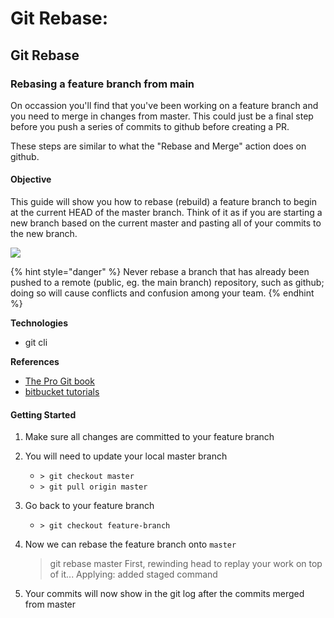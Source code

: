 # Git Rebase:



## Git Rebase

### Rebasing a feature branch from main

On occassion you'll find that you've been working on a feature branch and you need to merge in changes from master. This could just be a final step before you push a series of commits to github before creating a PR.

These steps are similar to what the "Rebase and Merge" action does on github.

#### Objective

This guide will show you how to rebase \(rebuild\) a feature branch to begin at the current HEAD of the master branch. Think of it as if you are starting a new branch based on the current master and pasting all of your commits to the new branch.

![](../.gitbook/assets/git-rebase.svg)

{% hint style="danger" %}
Never rebase a branch that has already been pushed to a remote \(public, eg. the main branch\) repository, such as github; doing so will cause conflicts and confusion among your team.
{% endhint %}

**Technologies**

* git cli

**References**

* [The Pro Git book](https://git-scm.com/book/en/v2/Git-Branching-Rebasing)
* [bitbucket tutorials](https://www.atlassian.com/git/tutorials/rewriting-history/git-rebase)

#### Getting Started

1. Make sure all changes are committed to your feature branch
2. You will need to update your local master branch
   * `> git checkout master`
   * `> git pull origin master`
3. Go back to your feature branch
   * `> git checkout feature-branch`
4. Now we can rebase the feature branch onto `master`

   > git rebase master First, rewinding head to replay your work on top of it... Applying: added staged command

5. Your commits will now show in the git log after the commits merged from master

